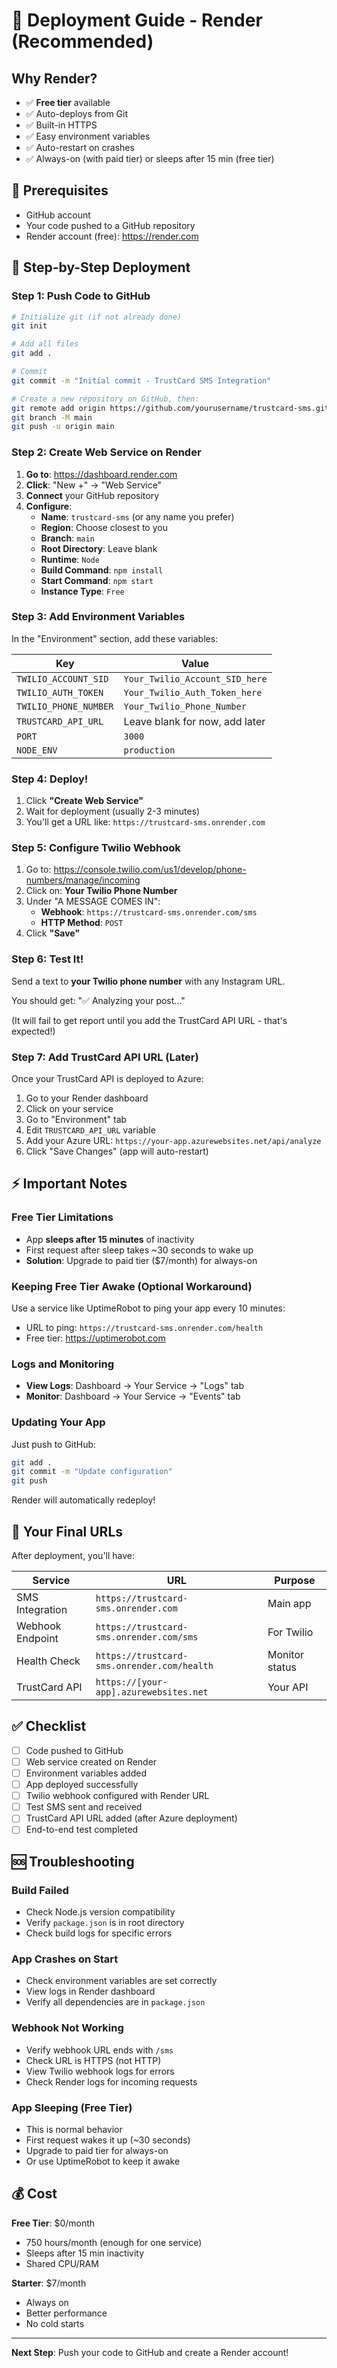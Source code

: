 # 🚀 Deployment Guide - Render (Recommended)

## Why Render?
- ✅ **Free tier** available
- ✅ Auto-deploys from Git
- ✅ Built-in HTTPS
- ✅ Easy environment variables
- ✅ Auto-restart on crashes
- ✅ Always-on (with paid tier) or sleeps after 15 min (free tier)

## 📝 Prerequisites
- GitHub account
- Your code pushed to a GitHub repository
- Render account (free): https://render.com

## 🎯 Step-by-Step Deployment

### Step 1: Push Code to GitHub

```bash
# Initialize git (if not already done)
git init

# Add all files
git add .

# Commit
git commit -m "Initial commit - TrustCard SMS Integration"

# Create a new repository on GitHub, then:
git remote add origin https://github.com/yourusername/trustcard-sms.git
git branch -M main
git push -u origin main
```

### Step 2: Create Web Service on Render

1. **Go to**: https://dashboard.render.com
2. **Click**: "New +" → "Web Service"
3. **Connect** your GitHub repository
4. **Configure**:
   - **Name**: `trustcard-sms` (or any name you prefer)
   - **Region**: Choose closest to you
   - **Branch**: `main`
   - **Root Directory**: Leave blank
   - **Runtime**: `Node`
   - **Build Command**: `npm install`
   - **Start Command**: `npm start`
   - **Instance Type**: `Free`

### Step 3: Add Environment Variables

In the "Environment" section, add these variables:

| Key | Value |
|-----|-------|
| `TWILIO_ACCOUNT_SID` | `Your_Twilio_Account_SID_here` |
| `TWILIO_AUTH_TOKEN` | `Your_Twilio_Auth_Token_here` |
| `TWILIO_PHONE_NUMBER` | `Your_Twilio_Phone_Number` |
| `TRUSTCARD_API_URL` | Leave blank for now, add later |
| `PORT` | `3000` |
| `NODE_ENV` | `production` |

### Step 4: Deploy!

1. Click **"Create Web Service"**
2. Wait for deployment (usually 2-3 minutes)
3. You'll get a URL like: `https://trustcard-sms.onrender.com`

### Step 5: Configure Twilio Webhook

1. Go to: https://console.twilio.com/us1/develop/phone-numbers/manage/incoming
2. Click on: **Your Twilio Phone Number**
3. Under "A MESSAGE COMES IN":
   - **Webhook**: `https://trustcard-sms.onrender.com/sms`
   - **HTTP Method**: `POST`
4. Click **"Save"**

### Step 6: Test It!

Send a text to **your Twilio phone number** with any Instagram URL.

You should get: "✅ Analyzing your post..."

(It will fail to get report until you add the TrustCard API URL - that's expected!)

### Step 7: Add TrustCard API URL (Later)

Once your TrustCard API is deployed to Azure:

1. Go to your Render dashboard
2. Click on your service
3. Go to "Environment" tab
4. Edit `TRUSTCARD_API_URL` variable
5. Add your Azure URL: `https://your-app.azurewebsites.net/api/analyze`
6. Click "Save Changes" (app will auto-restart)

## ⚡ Important Notes

### Free Tier Limitations
- App **sleeps after 15 minutes** of inactivity
- First request after sleep takes ~30 seconds to wake up
- **Solution**: Upgrade to paid tier ($7/month) for always-on

### Keeping Free Tier Awake (Optional Workaround)
Use a service like UptimeRobot to ping your app every 10 minutes:
- URL to ping: `https://trustcard-sms.onrender.com/health`
- Free tier: https://uptimerobot.com

### Logs and Monitoring
- **View Logs**: Dashboard → Your Service → "Logs" tab
- **Monitor**: Dashboard → Your Service → "Events" tab

### Updating Your App
Just push to GitHub:
```bash
git add .
git commit -m "Update configuration"
git push
```
Render will automatically redeploy!

## 🔧 Your Final URLs

After deployment, you'll have:

| Service | URL | Purpose |
|---------|-----|---------|
| SMS Integration | `https://trustcard-sms.onrender.com` | Main app |
| Webhook Endpoint | `https://trustcard-sms.onrender.com/sms` | For Twilio |
| Health Check | `https://trustcard-sms.onrender.com/health` | Monitor status |
| TrustCard API | `https://[your-app].azurewebsites.net` | Your API |

## ✅ Checklist

- [ ] Code pushed to GitHub
- [ ] Web service created on Render
- [ ] Environment variables added
- [ ] App deployed successfully
- [ ] Twilio webhook configured with Render URL
- [ ] Test SMS sent and received
- [ ] TrustCard API URL added (after Azure deployment)
- [ ] End-to-end test completed

## 🆘 Troubleshooting

### Build Failed
- Check Node.js version compatibility
- Verify `package.json` is in root directory
- Check build logs for specific errors

### App Crashes on Start
- Check environment variables are set correctly
- View logs in Render dashboard
- Verify all dependencies are in `package.json`

### Webhook Not Working
- Verify webhook URL ends with `/sms`
- Check URL is HTTPS (not HTTP)
- View Twilio webhook logs for errors
- Check Render logs for incoming requests

### App Sleeping (Free Tier)
- This is normal behavior
- First request wakes it up (~30 seconds)
- Upgrade to paid tier for always-on
- Or use UptimeRobot to keep it awake

## 💰 Cost

**Free Tier**: $0/month
- 750 hours/month (enough for one service)
- Sleeps after 15 min inactivity
- Shared CPU/RAM

**Starter**: $7/month
- Always on
- Better performance
- No cold starts

---

**Next Step**: Push your code to GitHub and create a Render account!

